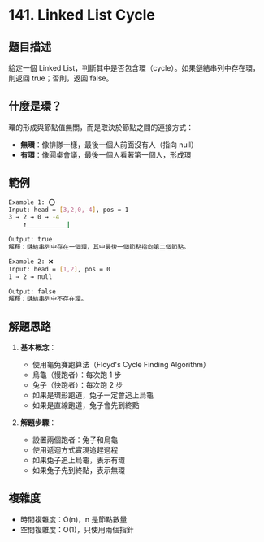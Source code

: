 # 141. Linked List Cycle

## 題目描述

給定一個 Linked List，判斷其中是否包含環（cycle）。如果鏈結串列中存在環，則返回 true；否則，返回 false。

## 什麼是環？

環的形成與節點值無關，而是取決於節點之間的連接方式：

- **無環**：像排隊一樣，最後一個人前面沒有人（指向 null）
- **有環**：像圓桌會議，最後一個人看著第一個人，形成環

## 範例

```bash
Example 1: ⭕
Input: head = [3,2,0,-4], pos = 1
3 → 2 → 0 → -4
    ↑___________|

Output: true
解釋：鏈結串列中存在一個環，其中最後一個節點指向第二個節點。

Example 2: ❌
Input: head = [1,2], pos = 0
1 → 2 → null

Output: false
解釋：鏈結串列中不存在環。
```

## 解題思路

1. **基本概念**：
   - 使用龜兔賽跑算法（Floyd's Cycle Finding Algorithm）
   - 烏龜（慢跑者）：每次跑 1 步
   - 兔子（快跑者）：每次跑 2 步
   - 如果是環形跑道，兔子一定會追上烏龜
   - 如果是直線跑道，兔子會先到終點

2. **解題步驟**：
   - 設置兩個跑者：兔子和烏龜
   - 使用遞迴方式實現追趕過程
   - 如果兔子追上烏龜，表示有環
   - 如果兔子先到終點，表示無環

## 複雜度

- 時間複雜度：O(n)，n 是節點數量
- 空間複雜度：O(1)，只使用兩個指針 
